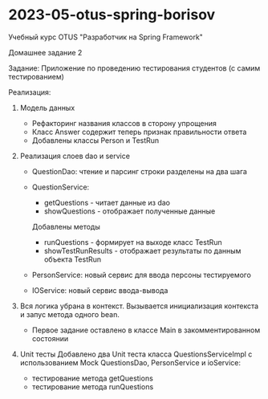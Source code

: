 # 2023-05-otus-spring-borisov
Учебный курс OTUS "Разработчик на Spring Framework"

Домашнее задание 2

Задание:
Приложение по проведению тестирования студентов (с самим тестированием)

Реализация:
1. Модель данных 
     - Рефакторинг названия классов в сторону упрощения
	 - Класс Answer содержит теперь признак правильности ответа
	 - Добавлены классы Person и TestRun
	 
2. Реализация слоев dao и service
     - QuestionDao: чтение и парсинг строки разделены на два шага
     - QuestionService: 
         - getQuestions  - читает данные из dao
         - showQuestions - отображает полученные данные 
		  
         Добавлены методы
         - runQuestions       - формирует на выходе класс TestRun
         - showTestRunResults - отображает результаты по данным объекта TestRun
	 
     - PersonService: новый сервис для ввода персоны тестируемого	 
     - IOService:     новый сервис ввода-вывода

3. Вся логика убрана в контекст. Вызывается инициализация контекста и запус метода одного bean.
     - Первое задание оставлено в классе Main в закомментированном состоянии

4. Unit тесты
     Добавлено два Unit теста класса QuestionsServiceImpl 
     с использованием Mock QuestionsDao, PersonService и ioService:
	 - тестирование метода getQuestions
	 - тестирование метода runQuestions
